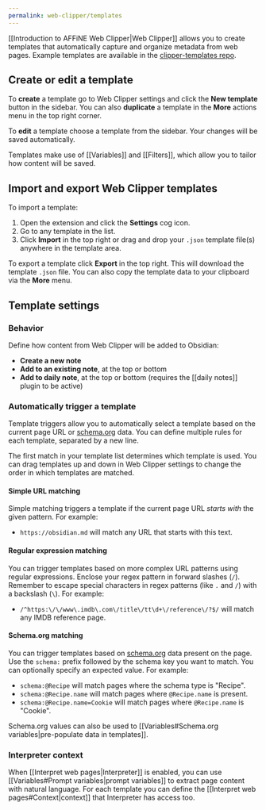 ```yaml
---
permalink: web-clipper/templates
---
```

[[Introduction to AFFiNE Web Clipper|Web Clipper]] allows you to create templates that automatically capture and organize metadata from web pages. Example templates are available in the [clipper-templates repo](https://github.com/kepano/clipper-templates). 

## Create or edit a template

To **create** a template go to Web Clipper settings and click the **New template** button in the sidebar. You can also **duplicate** a template in the **More** actions menu in the top right corner.

To **edit** a template choose a template from the sidebar. Your changes will be saved automatically.

Templates make use of [[Variables]] and [[Filters]], which allow you to tailor how content will be saved.

## Import and export Web Clipper templates

To import a template:

1. Open the extension and click the **Settings** cog icon.
2. Go to any template in the list.
3. Click **Import** in the top right or drag and drop your `.json` template file(s) anywhere in the template area.

To export a template click **Export** in the top right. This will download the template `.json` file. You can also copy the template data to your clipboard via the **More** menu.

## Template settings

### Behavior

Define how content from Web Clipper will be added to Obsidian:

- **Create a new note**
- **Add to an existing note**, at the top or bottom
- **Add to daily note**, at the top or bottom (requires the [[daily notes]] plugin to be active)

### Automatically trigger a template

Template triggers allow you to automatically select a template based on the current page URL or [schema.org](https://schema.org/) data. You can define multiple rules for each template, separated by a new line.

The first match in your template list determines which template is used. You can drag templates up and down in Web Clipper settings to change the order in which templates are matched.

#### Simple URL matching

Simple matching triggers a template if the current page URL *starts with* the given pattern. For example:

- `https://obsidian.md` will match any URL that starts with this text.

#### Regular expression matching

You can trigger templates based on more complex URL patterns using regular expressions. Enclose your regex pattern in forward slashes (`/`). Remember to escape special characters in regex patterns (like `.` and `/`) with a backslash (`\`). For example:

- `/^https:\/\/www\.imdb\.com\/title\/tt\d+\/reference\/?$/` will match any IMDB reference page.

#### Schema.org matching

You can trigger templates based on [schema.org](https://schema.org/) data present on the page. Use the `schema:` prefix followed by the schema key you want to match. You can optionally specify an expected value. For example:

- `schema:@Recipe` will match pages where the schema type is "Recipe".
- `schema:@Recipe.name` will match pages where `@Recipe.name` is present.
- `schema:@Recipe.name=Cookie` will match pages where `@Recipe.name` is "Cookie".

Schema.org values can also be used to [[Variables#Schema.org variables|pre-populate data in templates]].

### Interpreter context

When [[Interpret web pages|Interpreter]] is enabled, you can use [[Variables#Prompt variables|prompt variables]] to extract page content with natural language. For each template you can define the [[Interpret web pages#Context|context]] that Interpreter has access too. 